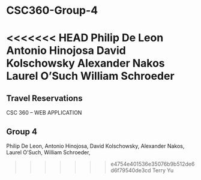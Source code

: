 # CSC360-Group-4
<<<<<<< HEAD
Philip De Leon
Antonio Hinojosa
David Kolschowsky
Alexander Nakos
Laurel O’Such
William Schroeder
=======

## Travel Reservations

CSC 360 – WEB APPLICATION

## Group 4
Philip De Leon,
Antonio Hinojosa,
David Kolschowsky,
Alexander Nakos,
Laurel O’Such,
William Schroeder,
>>>>>>> e4754e401536e35076b9b512de6d6f79540de3cd
Terry Yu
